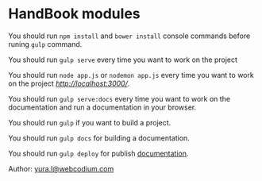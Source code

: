 # HandBook modules

You should run `npm install` and `bower install` console commands before runing `gulp` command.

You should run `gulp serve` every time you want to work on the project

You should run `node app.js` or `nodemon app.js` every time you want to work on the project [*http://localhost:3000/*](http://localhost:3000/).

You should run `gulp serve:docs` every time you want to work on the documentation and run a documentation in your browser.

You should run `gulp` if you want to build a project.

You should run `gulp docs` for building a documentation.

You should run `gulp deploy` for publish [documentation](http://webcodium.github.io/handbook-modules/index.html).

Author: yura.l@webcodium.com